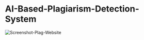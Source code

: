 # AI-Based-Plagiarism-Detection-System

![Screenshot-Plag-Website](https://github.com/user-attachments/assets/d132bc34-dd78-499f-afda-821ba8921c6a)
